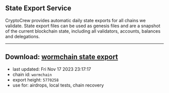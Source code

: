 ## State Export Service
CryptoCrew provides automatic daily state exports for all chains we validate. State export files can be used as genesis files and are a snapshot of the current blockchain state, including all validators, accounts, balances and delegations.

---
**Download: [wormchain state export](https://dl.ccvalidators.com/SERVICE/wormchain/wormchain_export_5770258.json)**
---

- last updated: Fri Nov 17 2023 23:17:17
- chain id: `wormchain`
- export height: `5770258`
- use for: airdrops, local tests, chain recovery
